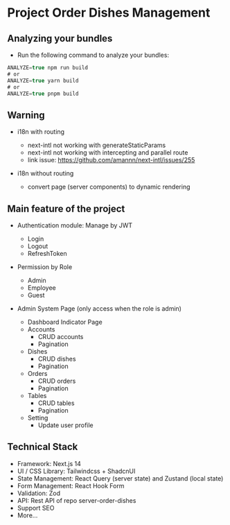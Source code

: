# Project Order Dishes Management

## Analyzing your bundles

- Run the following command to analyze your bundles:

```js
ANALYZE=true npm run build
# or
ANALYZE=true yarn build
# or
ANALYZE=true pnpm build
```

## Warning

- i18n with routing

  - next-intl not working with generateStaticParams
  - next-intl not working with intercepting and parallel route
  - link issue: https://github.com/amannn/next-intl/issues/255

- i18n without routing

  - convert page (server components) to dynamic rendering

## Main feature of the project

- Authentication module: Manage by JWT

  - Login
  - Logout
  - RefreshToken

- Permission by Role

  - Admin
  - Employee
  - Guest

- Admin System Page (only access when the role is admin)

  - Dashboard Indicator Page
  - Accounts
    - CRUD accounts
    - Pagination
  - Dishes
    - CRUD dishes
    - Pagination
  - Orders
    - CRUD orders
    - Pagination
  - Tables
    - CRUD tables
    - Pagination
  - Setting
    - Update user profile

## Technical Stack

- Framework: Next.js 14
- UI / CSS Library: Tailwindcss + ShadcnUI
- State Management: React Query (server state) and Zustand (local state)
- Form Management: React Hook Form
- Validation: Zod
- API: Rest API of repo server-order-dishes
- Support SEO
- More...
